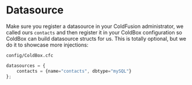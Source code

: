# Datasource

Make sure you register a datasource in your ColdFusion administrator, we called ours `contacts` and then register it in your ColdBox configuration so ColdBox can build datasource structs for us. This is totally optional, but we do it to showcase more injections:

`config/ColdBox.cfc`
```js
datasources = {
	contacts = {name="contacts", dbtype="mySQL"}
};
```

